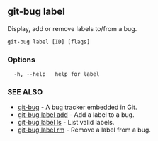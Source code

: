 ## git-bug label

Display, add or remove labels to/from a bug.

```
git-bug label [ID] [flags]
```

### Options

```
  -h, --help   help for label
```

### SEE ALSO

* [git-bug](git-bug.md)	 - A bug tracker embedded in Git.
* [git-bug label add](git-bug_label_add.md)	 - Add a label to a bug.
* [git-bug label ls](git-bug_label_ls.md)	 - List valid labels.
* [git-bug label rm](git-bug_label_rm.md)	 - Remove a label from a bug.

